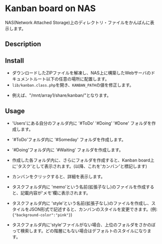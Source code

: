 Kanban board on NAS
====

NAS(Network Attached Storage)上のディレクトリ・ファイルをかんばんに表示します。

## Description




## Install

* ダウンロードしたZIPファイルを解凍し、NAS上に構築したWebサーバのドキュメントルート以下の任意の場所に配置します。
* `lib/kanban.class.php`を開き、`KANBAN_PATH`の値を修正します。
 - 例えば、"/mnt/array1/share/kanban/"となります。

## Usage

* 'Users'にある自分のフォルダ内に '#ToDo' '#Doing' '#Done' フォルダを作成します。
* '#ToDo'フォルダ内に '#Someday' フォルダを作成します。
* '#Doing'フォルダ内に '#Waiting' フォルダを作成します。

* 作成した各フォルダ内に、さらにフォルダを作成すると、Kanban board上に'タスク'として表示されます。(以降、これを'カンバン'と標記します)
* カンバンをクリックすると、詳細を表示します。
* タスクフォルダ内に 'memo'という名前(拡張子なし)のファイルを作成すると、記載内容が'メモ'欄に表示されます。
* タスクフォルダ内に 'style'という名前(拡張子なし)のファイルを作成し、スタイルをJSON形式で記述すると、カンバンのスタイルを変更できます。(例: `{"background-color":"pink"}`)
 - タスクフォルダ内に'style'ファイルがない場合、上位のフォルダをさかのぼって検索します。どの階層にもない場合はデフォルトのスタイルになります。